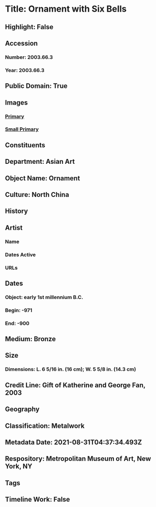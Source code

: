 # Title: Ornament with Six Bells
## Highlight: False
## Accession
### Number: 2003.66.3
### Year: 2003.66.3
## Public Domain: True
## Images
### [Primary](https://images.metmuseum.org/CRDImages/as/original/2003_66_3_O1.jpg)
### [Small Primary](https://images.metmuseum.org/CRDImages/as/web-large/2003_66_3_O1.jpg)
## Constituents
## Department: Asian Art
## Object Name: Ornament
## Culture: North China
## History
## Artist
### Name
### Dates Active
### URLs
## Dates
### Object: early 1st millennium B.C.
### Begin: -971
### End: -900
## Medium: Bronze
## Size
### Dimensions: L. 6 5/16 in. (16 cm); W. 5 5/8 in. (14.3 cm)
## Credit Line: Gift of Katherine and George Fan, 2003
## Geography
## Classification: Metalwork
## Metadata Date: 2021-08-31T04:37:34.493Z
## Respository: Metropolitan Museum of Art, New York, NY
## Tags
## Timeline Work: False